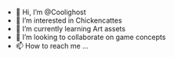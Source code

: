 - 👋 Hi, I’m @Coolighost
- 👀 I’m interested in Chickencattes
- 🌱 I’m currently learning Art assets
- 💞️ I’m looking to collaborate on game concepts
- 📫 How to reach me ...

<!---
Coolighost/Coolighost is a ✨ special ✨ repository because its `README.md` (this file) appears on your GitHub profile.
You can click the Preview link to take a look at your changes.
--->
